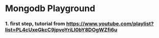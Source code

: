 # Mongodb Playground

### 1. first step, tutorial from https://www.youtube.com/playlist?list=PL4cUxeGkcC9jpvoYriLI0bY8DOgWZfi6u